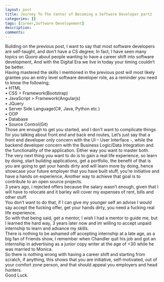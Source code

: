 ```yaml
---
layout: post
title: Journey To The Center of Becoming a Software Developer part2
categories: []
tags: [career,Software Developement]
description: 
comments:
---
```


Building on the previous post, I want to say that most software developers are self-taught, and don’t have a CS degree; In fact, I have seen many topics on <i>Quora</i> about people wanting to have a career shift into software development, And with the Digital Era we live in today your timing couldn’t be better.<br>
Having mastered the skills I mentioned in the previous post will most likely grantee you an entry level software developer role, as a reminder you need to know the following;<br>
•	HTML<br>
•	CSS > Framework(Bootstrap)<br>
•	JavaScript > Framework(Angularjs)<br>
•	JQuery<br>
•	Server Side Language(C#, Java, Python etc.)<br>
•	OOP<br>
•	Database <br>
•	Source Control(Git)<br>
Those are enough to get you started, and I don’t want to complicate things for you talking about front end and back end routes, Let’s just say that a front end developer only concern with the UI – User Interface -, while the backend developer concern with the Business Logic/Data Integration and the functionality of the application. Either way you want to master both.<br>
The very next thing you want to do is to gain a real life experience, so learn by doing, start building applications, get a portfolio, the benefit of that is you are going to get your hands dirty and will learn more by doing, hence showcase your future employer that you have built stuff, you’re initiative and have a hands on experience, Another way to achieve that goal is to contribute to an open source projects.<br>
3 years ago, i rejected offers because the salary wasn’t enough, given that I will have to relocate and it barley will cover my expenses of rent, bills and other stuff.<br>
You don’t  want to do that, if I can give my younger self an advise I would say accept the fucking offer, get your hands dirty, you need a fucking real life experience.<br>
So with that being said, get a mentor, I wish I had a mentor to guide me, but I learned the hard way, 3 years later now and im willing to accept unpaid internship to learn and advance my skills. <br>
There is nothing to be ashamed off accepting internship at a late age, as a big fan of Friends show, I remember when Chandler quit his job and got an internship in advertising as a junior copy writer at the age of +30 while he was married to Monica. <br>So there is nothing wrong with having a career shift and starting from scratch, if anything, this shows that you are initiative, self-motivated, out of your comfort zone person, and that should appeal you employers and head hunters.<br>
Good Luck.



